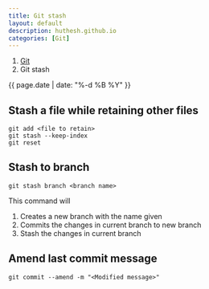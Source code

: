 ```yaml
---
title: Git stash
layout: default
description: huthesh.github.io
categories: [Git]
---
```

<ol class="breadcrumb">
  <li><a href="/Git">Git</a></li>
  <li class="active">Git stash</li>
</ol>

<div>
        {{ page.date | date: "%-d %B %Y" }}
</div>

## Stash a file while retaining other files



```
git add <file to retain>
git stash --keep-index
git reset
```

## Stash to branch


```
git stash branch <branch name>
```
This command will
<ol>
  <li>Creates a new branch with the name given</li>
  <li>Commits the changes in current branch to new branch</li>
  <li>Stash the changes in current branch</li>
</ol>


## Amend last commit message


```
git commit --amend -m "<Modified message>"
```
